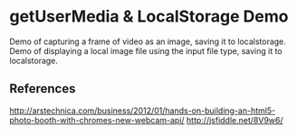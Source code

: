 getUserMedia & LocalStorage Demo
=========

Demo of capturing a frame of video as an image, saving it to localstorage.
Demo of displaying a local image file using the input file type, saving it to localstorage.


References
---------
http://arstechnica.com/business/2012/01/hands-on-building-an-html5-photo-booth-with-chromes-new-webcam-api/
http://jsfiddle.net/8V9w6/